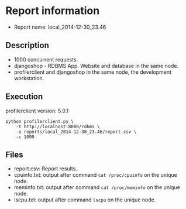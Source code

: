 Report information
==================

* Report name: local_2014-12-30_23.46


Description
-----------

* 1000 concurrent requests.
* djangoshop - RDBMS App. Website and database in the same node.
* profilerclient and djangoshop in the same node, the development workstation.


Execution
---------

profilerclient version: 5.0.1


```
python profilerclient.py \
    -t http://localhost:8000/rdbms \
    -o reports/local_2014-12-30_23.46/report.csv \ 
    -c 1000
```

Files
-----

* report.csv: Report results.
* cpuinfo.txt: output after command `cat /proc/cpuinfo` on the unique node.
* meminfo.txt: output after command `cat /proc/meminfo` on the unique node.
* lscpu.txt: output after command `lscpu` on the unique node.
